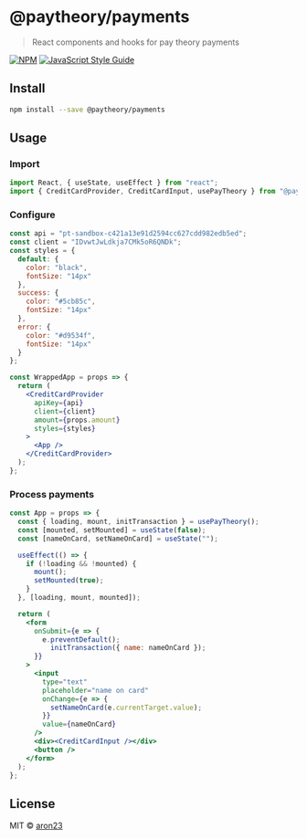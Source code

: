 # @paytheory/payments

> React components and hooks for pay theory payments

[![NPM](https://img.shields.io/npm/v/@paytheory/payments.svg)](https://www.npmjs.com/package/@paytheory/payments) [![JavaScript Style Guide](https://img.shields.io/badge/code_style-standard-brightgreen.svg)](https://standardjs.com)

## Install

```bash
npm install --save @paytheory/payments
```

## Usage

### Import

```jsx
import React, { useState, useEffect } from "react";
import { CreditCardProvider, CreditCardInput, usePayTheory } from "@paytheory/payments";
```

### Configure

```jsx
const api = "pt-sandbox-c421a13e91d2594cc627cdd982edb5ed";
const client = "IDvwtJwLdkja7CMk5oR6QNDk";
const styles = {
  default: {
    color: "black",
    fontSize: "14px"
  },
  success: {
    color: "#5cb85c",
    fontSize: "14px"
  },
  error: {
    color: "#d9534f",
    fontSize: "14px"
  }
};

const WrappedApp = props => {
  return (
    <CreditCardProvider
      apiKey={api}
      client={client}
      amount={props.amount}
      styles={styles}
    >
      <App />
    </CreditCardProvider>
  );
};
```

### Process payments

```jsx
const App = props => {
  const { loading, mount, initTransaction } = usePayTheory();
  const [mounted, setMounted] = useState(false);
  const [nameOnCard, setNameOnCard] = useState("");

  useEffect(() => {
    if (!loading && !mounted) {
      mount();
      setMounted(true);
    }
  }, [loading, mount, mounted]);

  return (
    <form
      onSubmit={e => {
        e.preventDefault();
          initTransaction({ name: nameOnCard });
      }}
    >
      <input
        type="text"
        placeholder="name on card"
        onChange={e => {
          setNameOnCard(e.currentTarget.value);
        }}
        value={nameOnCard}
      />
      <div><CreditCardInput /></div>
      <button />
    </form>
  );
};
```

## License

MIT © [aron23](https://github.com/aron23)

